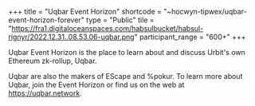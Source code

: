 +++
title = "Uqbar Event Horizon"
shortcode = "~hocwyn-tipwex/uqbar-event-horizon-forever"
type = "Public"
tile = "https://fra1.digitaloceanspaces.com/habsulbucket/habsul-rignyr/2022.12.31..08.53.06-uqbar.png"
participant_range = "600+"
+++

Uqbar Event Horizon is the place to learn about and discuss Urbit's own Ethereum zk-rollup, Uqbar.  

Uqbar are also the makers of EScape and %pokur.  To learn more about Uqbar, join the Event Horizon or find us on the web at https://uqbar.network.
